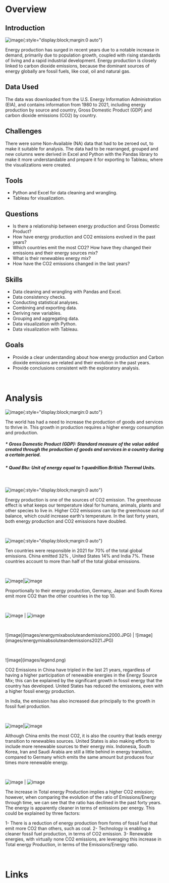 # Overview

## Introduction

![image](images/mapofemissions2021.JPG){:style="display:block;margin:0 auto"}

Energy production has surged in recent years due to a notable increase in demand, primarily due to population growth, coupled with rising standards of living and a rapid industrial development. Energy production is closely linked to carbon dioxide emissions, because the dominant sources of energy globally are fossil fuels, like coal, oil and natural gas.

## Data Used
The data was downloaded from the U.S. Energy Information Administration (EIA), and contains information from 1980 to 2021, including energy production by source and country, Gross Domestic Product (GDP) and carbon dioxide emissions (CO2) by country.

## Challenges
There were some Non-Available (NA) data that had to be zeroed out, to make it suitable for analysis. The data had to be rearranged, grouped and new columns were derived in Excel and Python with the Pandas library to make it more understandable and prepare it for exporting to Tableau, where the visualizations were created.

## Tools
* Python and Excel for data cleaning and wrangling.
* Tableau for visualization.

## Questions
* Is there a relationship between energy production and Gross Domestic Product?
* How have energy production and CO2 emissions evolved in the past years?
* Which countries emit the most CO2? How have they changed their emissions and their energy sources mix?
* What is their renewables energy mix?
* How have the CO2 emissions changed in the last years?

## Skills
* Data cleaning and wrangling with Pandas and Excel.
* Data consistency checks.
* Conducting statistical analyses.
* Combining and exporting data.
* Deriving new variables.
* Grouping and aggregating data.
* Data visualization with Python.
* Data visualization with Tableau.

## Goals
* Provide a clear understanding about how energy production and Carbon dioxide emissions are related and their evolution in the past years.
* Provide conclusions consistent with the exploratory analysis.
<p>&nbsp;  </p>

# Analysis

![image](images/EnergyvsGDP.JPG){:style="display:block;margin:0 auto"}

The world has had a need to increase the production of goods and services to thrive in. This growth in production requires a higher energy consumption and production.
##### * Gross Domestic Product (GDP): Standard measure of the value added created through the production of goods and services in a country during a certain period.
##### * Quad Btu: Unit of energy equal to 1 quadrillion British Thermal Units.
<p>&nbsp;  </p>


![image](images/evolutionofenergyandco2.JPG){:style="display:block;margin:0 auto"}

Energy production is one of the sources of CO2 emission. The greenhouse effect is what keeps our temperature ideal for humans, animals, plants and other species to live in. Higher CO2 emissions can tip the greenhouse out of balance, which could increase earth's temperature. In the last forty years, both energy production and CO2 emissions have doubled.
<p>&nbsp;  </p>


![image](images/top10co2emitters.JPG){:style="display:block;margin:0 auto"}

Ten countries were responsible in 2021 for 70% of the total global emissions. China emitted 32% , United States 14% and India 7%.  These countries account to more than half of the total global emissions.
<p>&nbsp;  </p>


![image](images/energyproductionandco2top10.JPG)|![image](images/legend.png)

Proportionally to their energy production, Germany, Japan and South Korea emit more CO2 than the other countries in the top 10.
<p>&nbsp;  </p>


![image](images/energymixandemissions2000.JPG) | ![image](images/energymixandemissions2021.JPG)
<p>&nbsp;  </p>
![image](images/energymixabsoluteandemissions2000.JPG) | ![image](images/energymixabsoluteandemissions2021.JPG)
<p>&nbsp;  </p>
![image](images/legend.png)

CO2 Emissions in China have tripled in the last 21 years, regardless of having a higher participation of renewable energies in the Energy Source Mix; this can be explained by the significant growth in fossil energy that the country has developed. United States has reduced the emissions, even with a higher fossil energy production.

In India, the emission has also increased due principally to the growth in fossil fuel production.
<p>&nbsp;  </p>


![image](images/renewableenergymix.JPG)|![image](images/legend.png)

Although China emits the most CO2, it is also the country that leads energy transition to renewables sources. United States is also making efforts to include more renewable sources to their energy mix. Indonesia, South Korea, Iran and Saudi Arabia are still a little behind in energy transition, compared to Germany which emits the same amount but produces four times more renewable energy.
<p>&nbsp;  </p>


![image](images/evolutionofenergymixandco2emissions.JPG) | ![image](images/totalenergyandemissionsperenergy.JPG)

The increase in Total energy Production implies a higher CO2 emission; however, when comparing the evolution of the ratio of Emissions/Energy through time, we can see that the ratio has declined in the past forty years. The energy is apparently cleaner in terms of emissions per energy. This could be explained by three factors: 

1- There is a reduction of energy production from forms of fossil fuel that emit more CO2 than others, such as coal. 
2- Technology is enabling a cleaner fossil fuel production, in terms of CO2 emission. 
3- Renewable energies, with virtually none CO2 emissions, are leveraging this increase in Total energy Production, in terms of the Emissions/Energy ratio.
<p>&nbsp;  </p>


# Links


